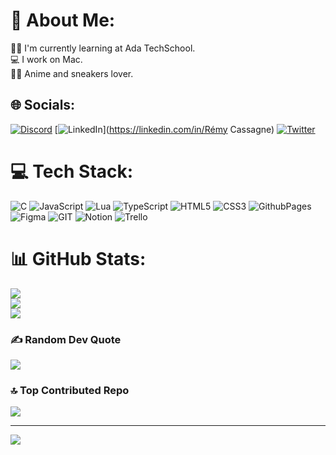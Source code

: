 # 💫 About Me:
🧑‍💻 I'm currently learning at Ada TechSchool.<br>💻 I work on Mac.<br>🏴‍☠️ Anime and sneakers lover.


## 🌐 Socials:
[![Discord](https://img.shields.io/badge/Discord-%237289DA.svg?logo=discord&logoColor=white)](https://discord.gg/https_remy) [![LinkedIn](https://img.shields.io/badge/LinkedIn-%230077B5.svg?logo=linkedin&logoColor=white)](https://linkedin.com/in/Rémy Cassagne) [![Twitter](https://img.shields.io/badge/Twitter-%231DA1F2.svg?logo=Twitter&logoColor=white)](https://twitter.com/https_remy_) 

# 💻 Tech Stack:
![C](https://img.shields.io/badge/c-%2300599C.svg?style=flat&logo=c&logoColor=white) ![JavaScript](https://img.shields.io/badge/javascript-%23323330.svg?style=flat&logo=javascript&logoColor=%23F7DF1E) ![Lua](https://img.shields.io/badge/lua-%232C2D72.svg?style=flat&logo=lua&logoColor=white) ![TypeScript](https://img.shields.io/badge/typescript-%23007ACC.svg?style=flat&logo=typescript&logoColor=white) ![HTML5](https://img.shields.io/badge/html5-%23E34F26.svg?style=flat&logo=html5&logoColor=white) ![CSS3](https://img.shields.io/badge/css3-%231572B6.svg?style=flat&logo=css3&logoColor=white) ![GithubPages](https://img.shields.io/badge/github%20pages-121013?style=flat&logo=github&logoColor=white)  ![Figma](https://img.shields.io/badge/figma-%23F24E1E.svg?style=flat&logo=figma&logoColor=white) ![GIT](https://img.shields.io/badge/Git-fc6d26?style=flat&logo=git&logoColor=white) ![Notion](https://img.shields.io/badge/Notion-%23000000.svg?style=flat&logo=notion&logoColor=white) ![Trello](https://img.shields.io/badge/Trello-%23026AA7.svg?style=flat&logo=Trello&logoColor=white)
# 📊 GitHub Stats:
![](https://github-readme-stats.vercel.app/api?username=https-remy&theme=tokyonight&hide_border=false&include_all_commits=true&count_private=true)<br/>
![](https://github-readme-streak-stats.herokuapp.com/?user=https-remy&theme=tokyonight&hide_border=false)<br/>
![](https://github-readme-stats.vercel.app/api/top-langs/?username=https-remy&theme=tokyonight&hide_border=false&include_all_commits=true&count_private=true&layout=compact)

### ✍️ Random Dev Quote
![](https://quotes-github-readme.vercel.app/api?type=horizontal&theme=tokyonight)

### 🔝 Top Contributed Repo
![](https://github-contributor-stats.vercel.app/api?username=https-remy&limit=5&theme=tokyonight&combine_all_yearly_contributions=true)

---
[![](https://visitcount.itsvg.in/api?id=https-remy&icon=3&color=1)](https://visitcount.itsvg.in)

  
  
<!-- Proudly created with GPRM ( https://gprm.itsvg.in ) -->
